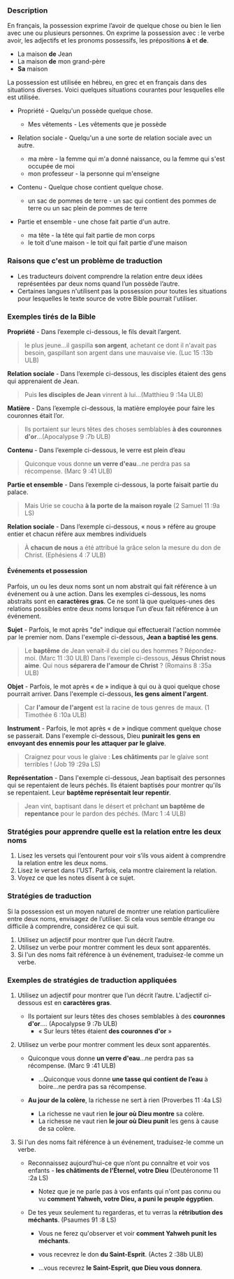 
### Description

En français, la possession exprime l’avoir de quelque chose ou bien le lien avec une ou plusieurs personnes. On exprime la possession avec : le verbe avoir, les adjectifs et les pronoms possessifs, les prépositions **à** et **de**.

* La maison **de** Jean
* La maison **de** mon grand-père
* **Sa** maison

La possession est utilisée en hébreu, en grec et en français dans des situations diverses. Voici quelques situations courantes pour lesquelles elle est utilisée.

* Propriété - Quelqu'un possède quelque chose.
    * Mes vêtements - Les vêtements que je possède

* Relation sociale - Quelqu'un a une sorte de relation sociale avec un autre.
    * ma mère - la femme qui m'a donné naissance, ou la femme qui s'est occupée de moi
    * mon professeur - la personne qui m'enseigne

* Contenu - Quelque chose contient quelque chose.
    * un sac de pommes de terre - un sac qui contient des pommes de terre ou un sac plein de pommes de terre

* Partie et ensemble - une chose fait partie d'un autre.
    * ma tête - la tête qui fait partie de mon corps
    * le toit d'une maison - le toit qui fait partie d'une maison


### Raisons que c'est un problème de traduction

* Les traducteurs doivent comprendre la relation entre deux idées représentées par deux noms quand l’un possède l’autre.
* Certaines langues n'utilisent pas la possession pour toutes les situations pour lesquelles le texte source de votre Bible pourrait l'utiliser.


### Exemples tirés de la Bible

**Propriété** - Dans l’exemple ci-dessous, le fils devait l’argent.
>le plus jeune…il gaspilla **son argent**, achetant ce dont il n'avait pas besoin, gaspillant son argent dans une mauvaise vie. (Luc 15 :13b ULB)

**Relation sociale** - Dans l’exemple ci-dessous, les disciples étaient des gens qui apprenaient de Jean.
>Puis **les disciples de Jean** vinrent à lui…(Matthieu 9 :14a ULB)

**Matière** - Dans l’exemple ci-dessous, la matière employée pour faire les couronnes était l’or.
>Ils portaient sur leurs têtes des choses semblables **à des couronnes d'or**…(Apocalypse 9 :7b ULB)

**Contenu** - Dans l’exemple ci-dessous, le verre est plein d’eau
>Quiconque vous donne **un verre d'eau**…ne perdra pas sa récompense. (Marc 9 :41 ULB)

**Partie et ensemble** - Dans l’exemple ci-dessous, la porte faisait partie du palace.
>Mais Urie se coucha **à la porte de la maison royale** (2 Samuel 11 :9a LS)

**Relation sociale** - Dans l’exemple ci-dessous, « nous » réfère au groupe entier et chacun réfère aux membres individuels
>À **chacun de nous** a été attribué la grâce selon la mesure du don de Christ. (Ephésiens 4 :7 ULB)


#### Événements et possession

Parfois, un ou les deux noms sont un nom abstrait qui fait référence à un événement ou à une action. Dans les exemples ci-dessous, les noms abstraits sont en **caractères gras**. Ce ne sont là que quelques-unes des relations possibles entre deux noms lorsque l’un d’eux fait référence à un événement.

**Sujet** - Parfois, le mot après "de" indique qui effectuerait l'action nommée par le premier nom. Dans l'exemple ci-dessous, **Jean a baptisé les gens**.
>Le **baptême** de Jean venait-il du ciel ou des hommes ? Répondez-moi. (Marc 11 :30 ULB)
Dans l’exemple ci-dessous, **Jésus Christ nous aime**.
>Qui nous **séparera de l'amour de Christ** ? (Romains 8 :35a ULB)

**Objet** - Parfois, le mot après « de » indique à qui ou à quoi quelque chose pourrait arriver. Dans l'exemple ci-dessous, **les gens aiment l'argent**.
>Car **l'amour de l'argent** est la racine de tous genres de maux. (1 Timothée 6 :10a ULB)

**Instrument** - Parfois, le mot après « de » indique comment quelque chose se passerait. Dans l'exemple ci-dessous, Dieu **punirait les gens en envoyant des ennemis pour les attaquer par le glaive**.
>Craignez pour vous le glaive : **Les châtiments** par le glaive sont terribles ! (Job 19 :29a LS)

**Représentation** - Dans l'exemple ci-dessous, Jean baptisait des personnes qui se repentaient de leurs péchés. Ils étaient baptisés pour montrer qu'ils se repentaient. Leur **baptême représentait leur repentir**.
>Jean vint, baptisant dans le désert et prêchant **un baptême de repentance** pour le pardon des péchés. (Marc 1 :4 ULB)


### Stratégies pour apprendre quelle est la relation entre les deux noms

1. Lisez les versets qui l’entourent pour voir s’ils vous aident à comprendre la relation entre les deux noms.
1. Lisez le verset dans l'UST. Parfois, cela montre clairement la relation.
1. Voyez ce que les notes disent à ce sujet.


### Stratégies de traduction

Si la possession est un moyen naturel de montrer une relation particulière entre deux noms, envisagez de l’utiliser. Si cela vous semble étrange ou difficile à comprendre, considérez ce qui suit.

1. Utilisez un adjectif pour montrer que l’un décrit l’autre.
1. Utilisez un verbe pour montrer comment les deux sont apparentés.
1. Si l'un des noms fait référence à un événement, traduisez-le comme un verbe.


### Exemples de stratégies de traduction appliquées

1. Utilisez un adjectif pour montrer que l’un décrit l’autre. L'adjectif ci-dessous est en **caractères gras**.
    * Ils portaient sur leurs têtes des choses semblables à des **couronnes d'or**…. (Apocalypse 9 :7b ULB)
        * « Sur leurs têtes étaient **des couronnes d'or** »

1. Utilisez un verbe pour montrer comment les deux sont apparentés.
    * Quiconque vous donne **un verre d'eau**…ne perdra pas sa récompense. (Marc 9 :41 ULB)
        * …Quiconque vous donne **une tasse qui contient de l’eau** à boire…ne perdra pas sa récompense.

    * **Au jour de la colère**, la richesse ne sert à rien (Proverbes 11 :4a LS)
        * La richesse ne vaut rien **le jour où Dieu montre** sa colère.
        * La richesse ne vaut rien **le jour où Dieu punit** les gens à cause de sa colère.

1. Si l'un des noms fait référence à un événement, traduisez-le comme un verbe.
    * Reconnaissez aujourd’hui-ce que n’ont pu connaître et voir vos enfants - **les châtiments de l’Éternel, votre Dieu** (Deutéronome 11 :2a LS)
        * Notez que je ne parle pas à vos enfants qui n'ont pas connu ou vu **comment Yahweh, votre Dieu, a puni le peuple égyptien**.

    * De tes yeux seulement tu regarderas, et tu verras la **rétribution des méchants**. (Psaumes 91 :8 LS)
        * Vous ne ferez qu'observer et voir **comment Yahweh punit les méchants**.

        * vous recevrez le don **du Saint-Esprit**. (Actes 2 :38b ULB)
        * …vous recevrez **le Saint-Esprit, que Dieu vous donnera**.
